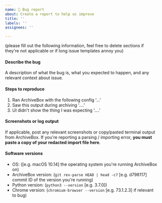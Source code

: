 ```yaml
---
name: 🐞 Bug report
about: Create a report to help us improve
title: ''
labels: ''
assignees: ''

---
```


(please fill out the following information, feel free to delete sections if they're not applicable or if long issue templates annoy you)

#### Describe the bug
A description of what the bug is, what you expected to happen, 
and any relevant context about issue.

#### Steps to reproduce

1. Ran ArchiveBox with the following config '...'
2. Saw this output during archiving '....'
3. UI didn't show the thing I was expecting '....'

#### Screenshots or log output

If applicable, post any relevant screenshots or copy/pasted terminal output from ArchiveBox.
If you're reporting a parsing / importing error, **you must paste a copy of your redacted import file here**.

#### Software versions

 - OS:                        ([e.g. macOS 10.14] the operating system you're running ArchiveBox on)
 - ArchiveBox version:        (`git rev-parse HEAD | head -c7` [e.g. d798117] commit ID of the version you're running)
 - Python version:            (`python3 --version` [e.g. 3.7.0])
 - Chrome version:            (`chromium-browser --version` [e.g. 73.1.2.3] if relevant to bug)
